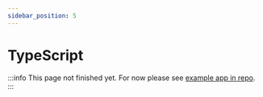 ```yaml
---
sidebar_position: 5
---
```


# TypeScript

<!-- TODO: Finish page -->
:::info
This page not finished yet. For now please see [example app in repo](https://github.com/inferusvv/react-native-unicorn-modals/tree/main/example).
:::
